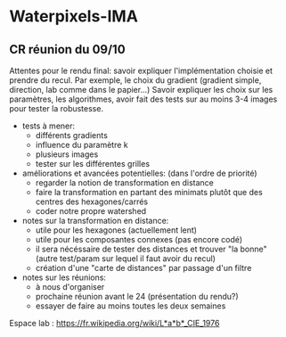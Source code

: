 # Waterpixels-IMA

## CR réunion du 09/10
Attentes pour le rendu final: savoir expliquer l'implémentation choisie et prendre du recul. Par exemple, le choix du gradient (gradient simple, direction, lab comme dans le papier...) Savoir expliquer les choix sur les paramètres, les algorithmes, avoir fait des tests sur au moins 3-4 images pour tester la robustesse.
- tests à mener:
    - différents gradients
    - influence du paramètre k
    - plusieurs images
    - tester sur les différentes grilles
- améliorations et avancées potentielles: (dans l'ordre de priorité)
    - regarder la notion de transformation en distance
    - faire la transformation en partant des minimats plutôt que des centres des hexagones/carrés
    - coder notre propre watershed
- notes sur la transformation en distance:
    - utile pour les hexagones (actuellement lent)
    - utile pour les composantes connexes (pas encore codé)
    - il sera nécéssaire de tester des distances et trouver "la bonne" (autre test/param sur lequel il faut avoir du recul)
    - création d'une "carte de distances" par passage d'un filtre
- notes sur les réunions:
    - à nous d'organiser
    - prochaine réunion avant le 24 (présentation du rendu?)
    - essayer de faire au moins toutes les deux semaines

Espace lab : https://fr.wikipedia.org/wiki/L*a*b*_CIE_1976
